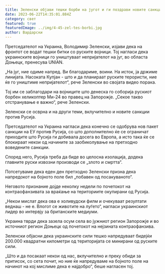 ```yaml
---
title: Зеленски објави тешки борби на југот и ги поздрави новите санкции
date: 2023-06-22T14:35:01.884Z
category: свет
featured: true
featuredImage: ../img/4-45-zel-tes-borbi.jpg
author: Вардарски
---
```

Претседателот на Украина, Володимир Зеленски, изјави дека на фронтот се водат тешки битки со руските војници. Тој нагласи дека украинските војници го уништуваат непријателот на југ, во областа Доњецк, пренесува UNIAN.

„На југ, ние одиме напред. Ви благодариме, воини. На исток, ја држиме линијата. Насоката Купјан - што и да планираат руските терористи, ние ќе го уништиме непријателот“, рече Зеленски во својата видео порака.

Тој им се заблагодари на војниците што денеска го соборија рускиот борбен хеликоптер Ми-24 во правец на Запорожје. „Секое такво отстранување е важно“, рече Зеленски.

Зеленски се осврна и на други теми, вклучително и новите санкции против Русија.

Претседателот на Украина нагласи дека конечно се одобрува нов пакет санкции на ЕУ против Русија, со што дополнително ќе се ограничат приходите што Русија ги добивала досега во Европа, а исто така ќе се блокираат некои од начините за заобиколување на претходно воведените санкции.

Според него, Русија треба да биде во целосна изолација, додека главните руски извозни производи се „злото и смртта“.

Потсетуваме дека еден ден претходно Зеленски призна дека напредокот на бојното поле бил „побавен од посакуваното“.

Неговото признание дојде неколку недели по почетокот на контраофанзивата за враќање на териториите окупирани од Русија.

„Некои мислат дека ова е холивудски филм и очекуваат резултати веднаш - не е. Влогот се животите на луѓето“, нагласи украинскиот лидер во интервју за британските медиуми.

Украина тврди дека зазела осум села во јужниот регион Запорожје и во источниот регион Доњецк од почетокот на нејзината контраофанзива.

Зеленски објасни дека украинските сили тешко напредуваат бидејќи 200.000 квадратни километри од територијата се минирани од руските сили.

„Што и да посакаат некои од нас, вклучително и преку обиди за притисок, со сета почит, но ние ќе напредуваме на бојното поле на начинот на кој мислиме дека е најдобро“, беше нагласен тој.